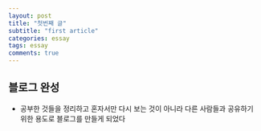 ```yaml
---
layout: post
title: "첫번째 글"
subtitle: "first article"
categories: essay
tags: essay
comments: true
---
```


## 블로그 완성

- 공부한 것들을 정리하고 혼자서만 다시 보는 것이 아니라 다른 사람들과 공유하기 위한 용도로 블로그를 만들게 되었다

